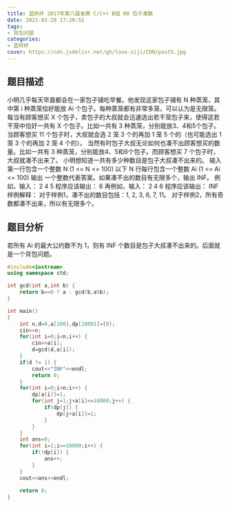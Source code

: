 ```yaml
---
title: 蓝桥杯 2017年第八届省赛 C/C++ B组 08 包子凑数
date: 2021-03-28 17:20:52
tags:
- 背包问题
categories:
- 蓝桥杯
cover: https://cdn.jsdelivr.net/gh/love-ziji/CDN/post5.jpg
---
```


## 题目描述

小明几乎每天早晨都会在一家包子铺吃早餐。他发现这家包子铺有 N 种蒸笼，其中第 i 种蒸笼恰好能放 Ai 个包子。每种蒸笼都有非常多笼，可以认为是无限笼。
每当有顾客想买 X 个包子，卖包子的大叔就会迅速选出若干笼包子来，使得这若干笼中恰好一共有 X 个包子。比如一共有 3 种蒸笼，分别能放3、4和5个包子。当顾客想买 11 个包子时，大叔就会选 2 笼 3 个的再加 1 笼 5 个的（也可能选出 1 笼 3 个的再加 2 笼 4 个的）。
当然有时包子大叔无论如何也凑不出顾客想买的数量。比如一共有 3 种蒸笼，分别能放4、5和6个包子。而顾客想买 7 个包子时，大叔就凑不出来了。
小明想知道一共有多少种数目是包子大叔凑不出来的。
输入
第一行包含一个整数 N (1 <= N <= 100)
以下 N 行每行包含一个整数 Ai (1 <= Ai <= 100) 
输出
一个整数代表答案。如果凑不出的数目有无限多个，输出 INF。
例如，输入：
2
4
5
程序应该输出：
6
再例如，输入：
2
4
6
程序应该输出：
INF
样例解释：
对于样例1，凑不出的数目包括：1, 2, 3, 6, 7, 11。
对于样例2，所有奇数都凑不出来，所以有无限多个。

## 题目分析

若所有 Ai 的最大公约数不为 1，则有 INF 个数目是包子大叔凑不出来的。后面就是一个背包问题。

```c++
#include<iostream>
using namespace std;

int gcd(int a,int b) {
	return b==0 ? a : gcd(b,a%b);
}

int main()
{
	int n,d=0,a[100],dp[10001]={0};
	cin>>n;
	for(int i=0;i<n;i++) {
		cin>>a[i];
		d=gcd(d,a[i]);
	}
	if(d != 1) {
		cout<<"INF"<<endl;
		return 0;
	} 
	for(int i=0;i<n;i++) {
		dp[a[i]]=1;
		for(int j=1;j+a[i]<=10000;j++) {
			if(dp[j]) {
				dp[j+a[i]]=1;
			}
		}
	}
	int ans=0;
	for(int i=1;i<=10000;i++) {
		if(!dp[i]) {
			ans++;
		}
	}
	cout<<ans<<endl;
	
	return 0;
}
```


